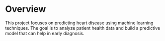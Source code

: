 # Overview

This project focuses on predicting heart disease using machine learning techniques. The goal is to analyze patient health data and build a predictive model that can help in early diagnosis.
